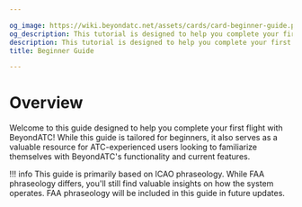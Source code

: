 ```yaml
---

og_image: https://wiki.beyondatc.net/assets/cards/card-beginner-guide.png
og_description: This tutorial is designed to help you complete your first flight with BeyondATC! While this guide is tailored for beginners, it also serves as a valuable resource for ATC-experienced users looking to familiarize themselves with BeyondATC's functionality and current features.
description: This tutorial is designed to help you complete your first flight with BeyondATC! While this guide is tailored for beginners, it also serves as a valuable resource for ATC-experienced users looking to familiarize themselves with BeyondATC's functionality and current features.
title: Beginner Guide

---
```


# Overview

Welcome to this guide designed to help you complete your first flight with BeyondATC! While this guide is tailored for beginners, it also serves as a valuable resource for ATC-experienced users looking to familiarize themselves with BeyondATC's functionality and current features.

!!! info
    This guide is primarily based on ICAO phraseology. While FAA phraseology differs, you'll still find valuable insights on how the system operates. FAA phraseology will be included in this guide in future updates.